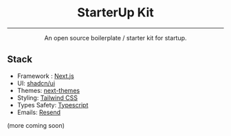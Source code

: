 <h1 align="center"> <strong>StarterUp Kit</strong> </h1>

---

<p align="center">
An open source boilerplate / starter kit for startup.
</p>


## Stack

- Framework : [Next.js](https://nextjs.org) 
- UI: [shadcn/ui](https://ui.shadcn.com)
- Themes: [next-themes](https://github.com/pacocoursey/next-themes)
- Styling: [Tailwind CSS](https://tailwindcss.com)
- Types Safety: [Typescript](https://typescriptlang.org)
- Emails: [Resend](https://resend.com)

(more coming soon)